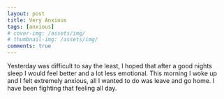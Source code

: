 ```yaml
---
layout: post
title: Very Anxious
tags: [anxious]
# cover-img: /assets/img/
# thumbnail-img: /assets/img/
comments: true
---
```

Yesterday was difficult to say the least, I hoped that after a good nights sleep I would feel better and a lot less emotional. This morning I woke up and I felt extremely anxious, all I wanted to do was leave and go home. I have been fighting that feeling all day. 